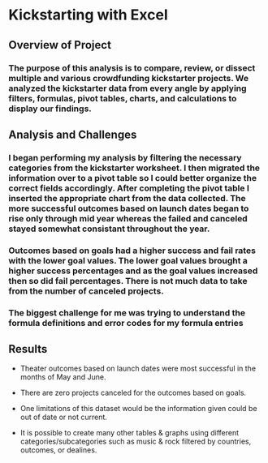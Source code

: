 # Kickstarting with Excel

## Overview of Project

### The purpose of this analysis is to compare, review, or dissect multiple and various crowdfunding kickstarter projects. We analyzed the kickstarter data from every angle by applying filters, formulas, pivot tables, charts, and calculations to display our findings.

## Analysis and Challenges

### I began performing my analysis by filtering the necessary categories from the kickstarter worksheet. I then migrated the information over to a pivot table so I could better organize the correct fields accordingly. After completing the pivot table I inserted the appropriate chart from the data collected. The more successful outcomes based on launch dates began to rise only through mid year whereas the failed and canceled stayed somewhat consistant throughout the year.

### Outcomes based on goals had a higher success and fail rates with the lower goal values. The lower goal values brought a higher success percentages and as the goal values increased then so did fail percentages. There is not much data to take from the number of canceled projects.

### The biggest challenge for me was trying to understand the formula definitions and error codes for my formula entries

## Results

- Theater outcomes based on launch dates were most successful in the months of May and June.

- There are zero projects canceled for the outcomes based on goals. 

- One limitations of this dataset would be the information given could be out of date or not current.

- It is possible to create many other tables & graphs using different categories/subcategories such as music & rock filtered by countries, outcomes, or dealines.

